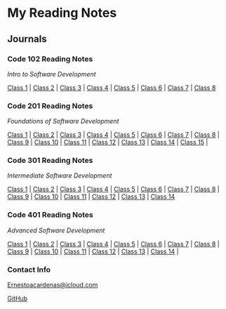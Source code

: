 # **My Reading Notes**

## **Journals**



### **Code 102 Reading Notes**
*Intro to Software Development*


 [Class 1](Code102-notes/class1.md) | [Class 2](Code102-notes/class2.md) |
 [Class 3](Code102-notes/class3.md) | [Class 4](Code102-notes/class4.md) |
 [Class 5](Code102-notes/class5.md) | [Class 6](Code102-notes/class6.md) |
 [Class 7](Code102-notes/class7.md) | [Class 8](Code102-notes/class8.md) 

### **Code 201 Reading Notes**
*Foundations of Software Development*

 [Class 1](Code201-notes/class1.md) | [Class 2](Code201-notes/class2.md) |
 [Class 3](Code201-notes/class3.md) | [Class 4](Code201-notes/class4.md) |
 [Class 5](Code201-notes/class5.md) | [Class 6](Code201-notes/class6.md) |
 [Class 7](Code201-notes/class7.md) | [Class 8](Code201-notes/class8.md) |
 [Class 9](Code201-notes/class9.md) | [Class 10](Code201-notes/class10.md) |
 [Class 11](Code201-notes/class11.md) | [Class 12](Code201-notes/class12.md) |
 [Class 13](Code201-notes/class13.md) | [Class 14](Code201-notes/class14.md) |
 [Class 15](Code201-notes/class15.md) |

### **Code 301 Reading Notes**
*Intermediate Software Development*

 [Class 1](Code301-notes/class1.md) | [Class 2](Code301-notes/class2.md) |
 [Class 3](Code301-notes/class3.md) | [Class 4](Code301-notes/class4.md) |
 [Class 5](Code301-notes/class5.md) | [Class 6](Code301-notes/class6.md) |
 [Class 7](Code301-notes/class7.md) | [Class 8](Code301-notes/class8.md) |
 [Class 9](Code301-notes/class9.md) | [Class 10](Code301-notes/class10.md) |
 [Class 11](Code301-notes/class11.md) | [Class 12](Code301-notes/class12.md) |
 [Class 13](Code301-notes/class13.md) | [Class 14](Code301-notes/class14.md) 

### **Code 401 Reading Notes**
*Advanced Software Development*

 [Class 1](Code401-notes/class1.md) | [Class 2](Code401-notes/class2.md) |
 [Class 3](Code401-notes/class3.md) | [Class 4](Code401-notes/class4.md) |
 [Class 5](Code401-notes/class5.md) | [Class 6](Code401-notes/class6.md) |
 [Class 7](Code401-notes/class7.md) | [Class 8](Code401-notes/class8.md) |
 [Class 9](Code401-notes/class9.md) | [Class 10](Code401-notes/class10.md) |
 [Class 11](Code401-notes/class11.md) | [Class 12](Code401-notes/class12.md) |
 [Class 13](Code401-notes/class13.md) | [Class 14](Code401-notes/class14.md) |


### **Contact Info**

Ernestoacardenas@icloud.com

[GitHub](https://github.com/ernestocardenas)
